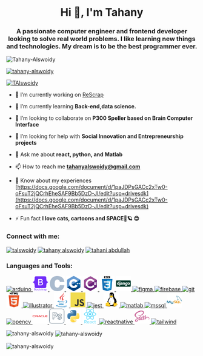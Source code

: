 <h1 align="center">Hi 👋, I'm Tahany</h1>
<h3 align="center">A passionate computer engineer and frontend developer looking to solve real world problems. I like learning new things and technologies. My dream is to be the best programmer ever.</h3>

<p align="left"> <img src="https://komarev.com/ghpvc/?username=tahany-alswoidy&label=Profile%20views&color=0e75b6&style=flat" alt="Tahany-Alswoidy" /> </p>

<p align="left"> <a href="https://github.com/ryo-ma/github-profile-trophy"><img src="https://github-profile-trophy.vercel.app/?username=Tahany-Alswoidy" alt="tahany-alswoidy" /></a> </p>

<p align="left"> <a href="https://twitter.com/TAlswoidy" target="blank"><img src="https://img.shields.io/twitter/follow/TAlswoidy?logo=twitter&style=for-the-badge" alt="TAlswoidy" /></a> </p>

- 🔭 I’m currently working on [ReScrap](https://zen-shaw-4242c2.netlify.app/)

- 🌱 I’m currently learning **Back-end,data science.**

- 👯 I’m looking to collaborate on **P300 Speller based on Brain Computer Interface**

- 🤝 I’m looking for help with **Social Innovation and Entrepreneurship projects**

- 💬 Ask me about **react, python, and Matlab**

- 📫 How to reach me **tahanyalswoidy@gmail.com**

- 📄 Know about my experiences [https://docs.google.com/document/d/1paJDPsGACc2xTw0-oFsuT2jQCrhEheSAF9Bb5DzD-JI/edit?usp=drivesdk](https://docs.google.com/document/d/1paJDPsGACc2xTw0-oFsuT2jQCrhEheSAF9Bb5DzD-JI/edit?usp=drivesdk)

- ⚡ Fun fact **I love cats, cartoons and SPACE🔭🪐 😍**

<h3 align="left">Connect with me:</h3>
<p align="left">
<a href="https://twitter.com/talswoidy" target="blank"><img align="center" src="https://cdn.jsdelivr.net/npm/simple-icons@3.0.1/icons/twitter.svg" alt="talswoidy" height="30" width="40" /></a>
<a href="https://linkedin.com/in/tahany-alswoidy" target="blank"><img align="center" src="https://cdn.jsdelivr.net/npm/simple-icons@3.0.1/icons/linkedin.svg" alt="tahany alswoidy" height="30" width="40" /></a>
<a href="https://www.facebook.com/tahani.abdullah.7528" target="blank"><img align="center" src="https://cdn.jsdelivr.net/npm/simple-icons@3.0.1/icons/facebook.svg" alt="tahani abdullah" height="30" width="40" /></a>
</p>

<h3 align="left">Languages and Tools:</h3>
<p align="left"> <a href="https://www.arduino.cc/" target="_blank"> <img src="https://cdn.worldvectorlogo.com/logos/arduino-1.svg" alt="arduino" width="40" height="40"/> </a> <a href="https://getbootstrap.com" target="_blank"> <img src="https://raw.githubusercontent.com/devicons/devicon/master/icons/bootstrap/bootstrap-plain-wordmark.svg" alt="bootstrap" width="40" height="40"/> </a> <a href="https://www.cprogramming.com/" target="_blank"> <img src="https://raw.githubusercontent.com/devicons/devicon/master/icons/c/c-original.svg" alt="c" width="40" height="40"/> </a> <a href="https://www.w3schools.com/cpp/" target="_blank"> <img src="https://raw.githubusercontent.com/devicons/devicon/master/icons/cplusplus/cplusplus-original.svg" alt="cplusplus" width="40" height="40"/> </a> <a href="https://www.w3schools.com/cs/" target="_blank"> <img src="https://raw.githubusercontent.com/devicons/devicon/master/icons/csharp/csharp-original.svg" alt="csharp" width="40" height="40"/> </a> <a href="https://www.w3schools.com/css/" target="_blank"> <img src="https://raw.githubusercontent.com/devicons/devicon/master/icons/css3/css3-original-wordmark.svg" alt="css3" width="40" height="40"/> </a> <a href="https://www.djangoproject.com/" target="_blank"> <img src="https://raw.githubusercontent.com/devicons/devicon/master/icons/django/django-original.svg" alt="django" width="40" height="40"/> </a> <a href="https://www.figma.com/" target="_blank"> <img src="https://www.vectorlogo.zone/logos/figma/figma-icon.svg" alt="figma" width="40" height="40"/> </a> <a href="https://firebase.google.com/" target="_blank"> <img src="https://www.vectorlogo.zone/logos/firebase/firebase-icon.svg" alt="firebase" width="40" height="40"/> </a> <a href="https://git-scm.com/" target="_blank"> <img src="https://www.vectorlogo.zone/logos/git-scm/git-scm-icon.svg" alt="git" width="40" height="40"/> </a> <a href="https://www.w3.org/html/" target="_blank"> <img src="https://raw.githubusercontent.com/devicons/devicon/master/icons/html5/html5-original-wordmark.svg" alt="html5" width="40" height="40"/> </a> <a href="https://www.adobe.com/in/products/illustrator.html" target="_blank"> <img src="https://www.vectorlogo.zone/logos/adobe_illustrator/adobe_illustrator-icon.svg" alt="illustrator" width="40" height="40"/> </a> <a href="https://www.java.com" target="_blank"> <img src="https://raw.githubusercontent.com/devicons/devicon/master/icons/java/java-original.svg" alt="java" width="40" height="40"/> </a> <a href="https://developer.mozilla.org/en-US/docs/Web/JavaScript" target="_blank"> <img src="https://raw.githubusercontent.com/devicons/devicon/master/icons/javascript/javascript-original.svg" alt="javascript" width="40" height="40"/> </a> <a href="https://jestjs.io" target="_blank"> <img src="https://www.vectorlogo.zone/logos/jestjsio/jestjsio-icon.svg" alt="jest" width="40" height="40"/> </a> <a href="https://www.linux.org/" target="_blank"> <img src="https://raw.githubusercontent.com/devicons/devicon/master/icons/linux/linux-original.svg" alt="linux" width="40" height="40"/> </a> <a href="https://www.mathworks.com/" target="_blank"> <img src="https://raw.githubusercontent.com/simple-icons/simple-icons/master/icons/mathworks.svg" alt="matlab" width="40" height="40"/> </a> <a href="https://www.microsoft.com/en-us/sql-server" target="_blank"> <img src="https://cdn.worldvectorlogo.com/logos/microsoft-sql-server.svg" alt="mssql" width="40" height="40"/> </a> <a href="https://www.mysql.com/" target="_blank"> <img src="https://raw.githubusercontent.com/devicons/devicon/master/icons/mysql/mysql-original-wordmark.svg" alt="mysql" width="40" height="40"/> </a> <a href="https://opencv.org/" target="_blank"> <img src="https://www.vectorlogo.zone/logos/opencv/opencv-icon.svg" alt="opencv" width="40" height="40"/> </a> <a href="https://www.oracle.com/" target="_blank"> <img src="https://raw.githubusercontent.com/devicons/devicon/master/icons/oracle/oracle-original.svg" alt="oracle" width="40" height="40"/> </a> <a href="https://www.photoshop.com/en" target="_blank"> <img src="https://raw.githubusercontent.com/devicons/devicon/master/icons/photoshop/photoshop-line.svg" alt="photoshop" width="40" height="40"/> </a> <a href="https://www.python.org" target="_blank"> <img src="https://raw.githubusercontent.com/devicons/devicon/master/icons/python/python-original.svg" alt="python" width="40" height="40"/> </a> <a href="https://reactjs.org/" target="_blank"> <img src="https://raw.githubusercontent.com/devicons/devicon/master/icons/react/react-original-wordmark.svg" alt="react" width="40" height="40"/> </a> <a href="https://reactnative.dev/" target="_blank"> <img src="https://reactnative.dev/img/header_logo.svg" alt="reactnative" width="40" height="40"/> </a> <a href="https://sass-lang.com" target="_blank"> <img src="https://raw.githubusercontent.com/devicons/devicon/master/icons/sass/sass-original.svg" alt="sass" width="40" height="40"/> </a> <a href="https://tailwindcss.com/" target="_blank"> <img src="https://www.vectorlogo.zone/logos/tailwindcss/tailwindcss-icon.svg" alt="tailwind" width="40" height="40"/> </a> </p>

<p><img align="left" src="https://github-readme-stats.vercel.app/api/top-langs?username=tahany-alswoidy&show_icons=true&locale=en&layout=compact" alt="tahany-alswoidy" /></p>

<p>&nbsp;<img align="center" src="https://github-readme-stats.vercel.app/api?username=tahany-alswoidy&show_icons=true&locale=en" alt="tahany-alswoidy" /></p>

<p><img align="center" src="https://github-readme-streak-stats.herokuapp.com/?user=tahany-alswoidy&" alt="tahany-alswoidy" /></p>
